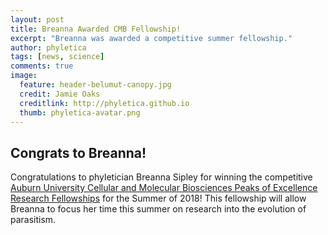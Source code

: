 ```yaml
---
layout: post
title: Breanna Awarded CMB Fellowship!
excerpt: "Breanna was awarded a competitive summer fellowship."
author: phyletica
tags: [news, science]
comments: true
image:
  feature: header-belumut-canopy.jpg
  credit: Jamie Oaks
  creditlink: http://phyletica.github.io
  thumb: phyletica-avatar.png
---
```


## Congrats to Breanna!

Congratulations to phyletician Breanna Sipley for winning the
competitive
[Auburn University Cellular and Molecular Biosciences Peaks of Excellence
Research Fellowships](http://www.auburn.edu/cosam/cmb/index.htm)
for the Summer of 2018! This fellowship will allow Breanna to focus her time
this summer on research into the evolution of parasitism.
